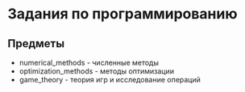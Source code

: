 # Задания по программированию

## Предметы
- numerical_methods - численные методы
- optimization_methods - методы оптимизации
- game_theory - теория игр и исследование операций
